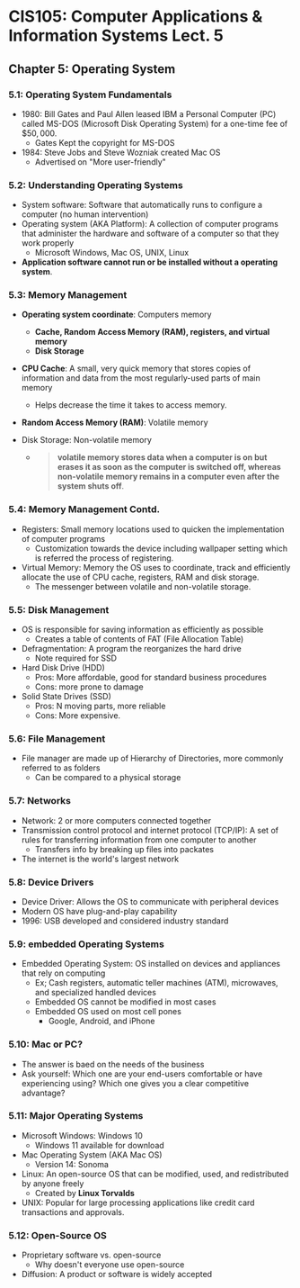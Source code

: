 # CIS105: Computer Applications & Information Systems Lect. 5

## Chapter 5: Operating System

### 5.1: Operating System Fundamentals

-   1980: Bill Gates and Paul Allen leased IBM a Personal Computer (PC) called MS-DOS (Microsoft Disk Operating System) for a one-time fee of $\$50,000$.
    -   Gates Kept the copyright for MS-DOS
-   1984: Steve Jobs and Steve Wozniak created Mac OS
    -   Advertised on "More user-friendly"

### 5.2: Understanding Operating Systems

-   System software: Software that automatically runs to configure a computer (no human intervention)
-   Operating system (AKA Platform): A collection of computer programs that administer the hardware and software of a computer so that they work properly
    -   Microsoft Windows, Mac OS, UNIX, Linux
-   **Application software cannot run or be installed without a operating system**.

### 5.3: Memory Management

-   **Operating system coordinate**: Computers memory

    -   **Cache, Random Access Memory (RAM), registers, and virtual memory**
    -   **Disk Storage**

-   **CPU Cache**: A small, very quick memory that stores copies of information and data from the most regularly-used parts of main memory

    -   Helps decrease the time it takes to access memory.

-   **Random Access Memory (RAM)**: Volatile memory

-   Disk Storage: Non-volatile memory

    -   > **volatile memory stores data when a computer is on but erases it as soon as the computer is switched off, whereas non-volatile memory remains in a computer even after the system shuts off**.

### 5.4: Memory Management Contd.

-   Registers: Small memory locations used to quicken the implementation of computer programs
    -   Customization towards the device including wallpaper setting which is referred the process of registering.
-   Virtual Memory: Memory the OS uses to coordinate, track and efficiently allocate the use of CPU cache, registers, RAM and disk storage.
    -   The messenger between volatile and non-volatile storage.

### 5.5: Disk Management

-   OS is responsible for saving information as efficiently as possible
    -   Creates a table of contents of FAT (File Allocation Table)
-   Defragmentation: A program the reorganizes the hard drive
    -   Note required for SSD
-   Hard Disk Drive (HDD)
    -   Pros: More affordable, good for standard business procedures
    -   Cons: more prone to damage
-   Solid State Drives (SSD)
    -   Pros: N moving parts, more reliable
    -   Cons: More expensive.

### 5.6: File Management

-   File manager are made up of Hierarchy of Directories, more commonly referred to as folders
    -   Can be compared to a physical storage

### 5.7: Networks

-   Network: 2 or more computers connected together
-   Transmission control protocol and internet protocol (TCP/IP): A set of rules for transferring information from one computer to another
    -   Transfers info by breaking up files into packates
-   The internet is the world's largest network

### 5.8: Device Drivers

-   Device Driver: Allows the OS to communicate with peripheral devices
-   Modern OS have plug-and-play capability
-   1996: USB developed and considered industry standard

### 5.9: embedded Operating Systems

-   Embedded Operating System: OS installed on devices and appliances that rely on computing
    -   Ex; Cash registers, automatic teller machines (ATM), microwaves, and specialized handled devices
    -   Embedded OS cannot be modified in most cases
    -   Embedded OS used on most cell pones
        -   Google, Android, and iPhone

### 5.10: Mac or PC?

-   The answer is baed on the needs of the business
-   Ask yourself: Which one are your end-users comfortable or have experiencing using? Which one gives you a clear competitive advantage?

### 5.11: Major Operating Systems

-   Microsoft Windows: Windows 10
    -   Windows 11 available for download
-   Mac Operating System (AKA Mac OS)
    -   Version 14: Sonoma
-   Linux: An open-source OS that can be modified, used, and redistributed by anyone freely
    -   Created by **Linux Torvalds**
-   UNIX: Popular for large processing applications like credit card transactions and approvals.

### 5.12: Open-Source OS

-   Proprietary software vs. open-source
    -   Why doesn't everyone use open-source
-   Diffusion: A product or software is widely accepted
